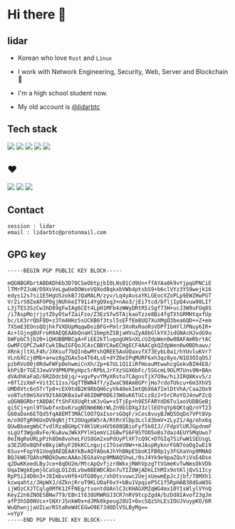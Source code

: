 # Hi there 👋

## lidar

- Korean who love `Rust` and `Linux`

- I work with Network Engineering, Security, Web, Server and Blockchain 🤗 

- I'm a high school student now.

- My old account is [@lidarbtc](https://github.com/lidarbtc/lidarbtc)

## Tech stack

<img src="https://img.shields.io/badge/Rust-black?style=for-the-badge&logo=rust&logoColor=#E57324"/> <img src="https://img.shields.io/badge/Go-00ADD8?style=for-the-badge&logo=go&logoColor=white"/> <img src="https://img.shields.io/badge/TypeScript-007ACC?style=for-the-badge&logo=typescript&logoColor=white"/> <img src="https://img.shields.io/badge/Python-FFD43B?style=for-the-badge&logo=python&logoColor=blue"/> <img src="https://img.shields.io/badge/Solidity-e6e6e6?style=for-the-badge&logo=solidity&logoColor=black"/>
 
 ## ❤
 
 <img src="https://img.shields.io/badge/iOS-000000?style=for-the-badge&logo=ios&logoColor=white"/> <img src="https://img.shields.io/badge/Ubuntu-E95420?style=for-the-badge&logo=ubuntu&logoColor=white"/> <img src="https://img.shields.io/badge/Tor_Browser-7D4698?style=for-the-badge&logo=Tor-Browser&logoColor=white"/>
 
 ## Contact
 
 ```
 session : lidar
 email : lidarbtc@protonmail.com
 ```
 
 ## GPG key
 ```
 -----BEGIN PGP PUBLIC KEY BLOCK-----

mQGNBGRbrtABDADh6b3D70CSeObtpjbI0LNsB1Cd9Un+ffAYAa0k9vYjpqUPNCiE
lTMrPZJuW/O9XsVeLgwUeDOWseVQXod8qkxbVWb4ptsbS9+b6clVYz3YS9wejk16
edys12s7si1E5HgUSzokB7JQaMALM/zyv/Lq4yAusaYKLGEocXZoPLp9EWZHwPGT
Vr2irS0ZeAFOP0gjNUhkeIT91i4YgQ9xq3+nAo3/jEi7tcd/bfljIpQ4vuw98LIf
L3jTES3SzCw3hD89gFwIAg6CEt4LpH1MFb4zWWyDRtR5iSgf73H+ucJ3W9uFOq8S
/i7AspMojrjytZbyOtwfZaiFzo/Z3EzSfw5TAjkaoTzze8Bi4fgTXtGRMHtqxfUp
bc/LK3rrQbF8D+z3Tm4HHz5sUCKB6f3tsl5sEFfEm8UQ7XuXMgO3bea6QD++Z+em
7XSmE3EOnsQQjhkfVXDUpMqqwDoiBFG+Pmlr3XnRxRooRsVDPfIbHYlJPNuy6IR+
Ac+lGjngBUFroR0AEQEAAbQnaHl1bmphZSBjaHVuZyA8bGlkYXJidGNAcHJvdG9u
bWFpbC5jb20+iQHUBBMBCgA+FiEE2kTlugogUHSnXLcUZdpWen0w0BAFAmRbrtAC
GwMFCQPCZwAFCwkIBwIGFQoJCAsCBBYCAwECHgECF4AACgkQZdpWen0w0BDhawv/
XRnkjltXLF4h/JXKsuf7bQIn6wMYshQREE5AoUQaxvfX73EybL0a1/hYUvluKVr7
VLnbXCcj8Mb+a+wz8gZGAx5o4T64LsE+dYZ6eIPqMURF6xh3qz8yo/N1O3OIqOSJ
pzbRVoO0j0RdwFWFp0ehwmiCnXh/Zp+67UL1Q1IiRfHoauMtwwhcgGokvBIH4E8/
khPiBrTGE3JewVV9PMUPKyHpc5rRPbLJrFXzSGX6bFc/5SGcmL9OLM7Uns9N+BAn
dVAdhKaFaD/6R2Ddcb8jq/+vgvPyvYMyXRsto7CAgnsTjX7O9w/hi3IRQ8Kvv5/z
+8fl2zXmF+VitIC11ss/GqTTBWN4ff/yZwaC98Am8GPrjHo7rdoTUkcu+6m3XhV5
UMD0Vtc6n5TrTp0+cEX9tdB2K9RbQH6cyVk48ekImtQbX6AfImlDtVhA/Caa2Ox9
vo8Tut0mSXoV92tA6QKBa1wF46IDWP0D6J3W8uK6TUCcz8z2+5rCRoYOJ4nwPZcQ
uQGNBGRbrtABDACftShFXXUqRtxK3vGw+x5TjEp+h9E5FARYdD6Tu1aoVUDBGeBj
gi5Cj+pnl9TGwbfxnbxKrugN5Nm6N6rWLZn9blDXgJ3zllEOYqYp6QKtqQ/nYT23
G60aDan6ETQd5fqA8EMT3MAClOO7QaIsorsGQqF/xCes8vuyBJWQ5DqDo7VPt8Vp
m/o9OTgR96UxDV0qNtjTt2OUqpKW5rA/RtRrXlDp3Lcld3bmV+2LyZ1/4g/ohx6q
QUwBbaegWbCfvdlRzaBGHpCY4KlUKsHV5608QBioFyf5k0IJ//FdpVlURJGpdnmF
sLgUf3WgoBvFe/KuAvwJWkXPYlH1emVi2GBwfS6F9STOO5oBs7daz4EUY5MqUwo7
0eINgRoURLpPzh8Dm8voheLFUS8Gm2xoPdUyPlXF7cQ9C+DTGIq7SiFwW1SEUsgL
a3EZUOv8QhFeBkyiWhyF20kKCLngujc1TGseV0W++mJAspRyknrFGN7ooOgIwEi9
6Suv+FopY81Uoq0AEQEAAYkBvAQYAQoAJhYhBNpE5boKIFB0p1y3FGXaVnp9MNAQ
BQJkW67QAhsMBQkDwmcAAAoJEGXaVnp9MNAQShwL/0sJ4Yk9e9paZQuYiVxE4Dse
q2DwKKoedLByJce+8qDU2m/MtcApQvfjzr8WkxjRWhVpzgTtVGmeKvTwNmsOkVDb
UqaIWgkEpmjGCaSqLO1ZdLvbw8BEWDCAbn7uTIZ8WjADkLIhMIx9otKljQvS1Icy
RpPSi24D0n3+J8ImbvvHf6+UTG00yc/xhOtsvuwc2UejxUewmEpJcJjbf/78MXh1
kcwqahtz/JHpWXJ/dZknjRroT9KLUOaF6xY+bBu1VpqieP5C1f5RpHAB38dGaW3G
ijWOzCXJTCqlg0MfK12FFNEg/tsontdUAnlC3cKHAGXMZqWG4mx10YIsWlylVYnQ
KeyZ2n6ZNOESBNw7T9/EBn1t638URWRUJ3CR7nRV9tcpZgdA/bzDd8IAvof23gJm
afP3hSD0NVcx+SNXrJSnkW0x+dJMk8kpeug28UI+0xcSQzShLEsIOUJVuypKO/6R
WuQhwnjjaUILw/RStaReWdCEGwO9E7Jd0DlV5LByMg==
=xYpY
-----END PGP PUBLIC KEY BLOCK-----
```
